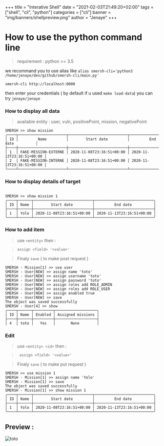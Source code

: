 +++
title = "Interative Shell"
date = "2021-02-03T21:49:20+02:00"
tags = ["shell", "cli", "python"]
categories = ["cli"]
banner = "img/banners/shellpreview.png"
author = "Jenaye"
+++

# How to use the python command line 
>requirement : python >= 3.5

we recommand you to use alias like `alias smersh-cli='python3 /home/jenaye/dev/github/smersh-cli/main.py'`


```
smersh-cli http://localhost:8000
``` 

then enter your credentials ( by default if u used `make load-data`) you can try `jenaye/jenaye`


 

### How to display all data 
> available entity : user, vuln, positivePoint, mission, negativePoint

```
SMERSH >> show mission 
╭────┬──────────────────────┬───────────────────────────┬───────────────────────────╮
│ ID │         Name         │        Start date         │         End date          │
├────┼──────────────────────┼───────────────────────────┼───────────────────────────┤
│ 1  │ FAKE-MISSION-EXTERNE │ 2020-11-08T23:16:51+00:00 │ 2020-11-13T23:16:51+00:00 │
│ 2  │ FAKE-MISSION-INTERNE │ 2020-11-08T23:16:51+00:00 │ 2020-11-13T23:16:51+00:00 │
╰────┴──────────────────────┴───────────────────────────┴───────────────────────────╯

``` 


### How to display details of target 

``` 

SMERSH >> show mission 1
╭────┬──────┬───────────────────────────┬───────────────────────────╮
│ ID │ Name │        Start date         │         End date          │
├────┼──────┼───────────────────────────┼───────────────────────────┤
│ 1  │ Yolo │ 2020-11-08T23:16:51+00:00 │ 2020-11-13T23:16:51+00:00 │
╰────┴──────┴───────────────────────────┴───────────────────────────╯

``` 
### How to add item 

>use `<entity>`  then : 

> `assign <field> '<value>'`

> Finaly `save` ( to make post request )

``` 
SMERSH - Mission[1] >> use user 
SMERSH - User[NEW] >> assign name 'toto'
SMERSH - User[NEW] >> assign username 'toto'
SMERSH - User[NEW] >> assign password 'toto'
SMERSH - User[NEW] >> assign roles add ROLE_ADMIN
SMERSH - User[NEW] >> assign roles add ROLE_USER
SMERSH - User[NEW] >> assign enabled true
SMERSH - User[NEW] >> save
The object was saved successfully
SMERSH - User[4] >> show
╭────┬──────┬─────────┬───────────────────╮
│ ID │ Name │ Enabled │ Assigned missions │
├────┼──────┼─────────┼───────────────────┤
│ 4  │ toto │   Yes   │       None        │

``` 



### Edit 
>use `<entity> <id>`  then  : 

> ` assign <field> '<value>'`

> Finaly `save` ( to make put request )



``` 
SMERSH >> use mission 1
SMERSH - Mission[1] >> assign name 'Yolo'
SMERSH - Mission[1] >> save
The object was saved successfully
SMERSH - Mission[1] >> show mission 1
╭────┬──────┬───────────────────────────┬───────────────────────────╮
│ ID │ Name │        Start date         │         End date          │
├────┼──────┼───────────────────────────┼───────────────────────────┤
│ 1  │ Yolo │ 2020-11-08T23:16:51+00:00 │ 2020-11-13T23:16:51+00:00 │
╰────┴──────┴───────────────────────────┴───────────────────────────╯
```

## Preview : 

![toto](/imgBlog/shellpreview.png)

